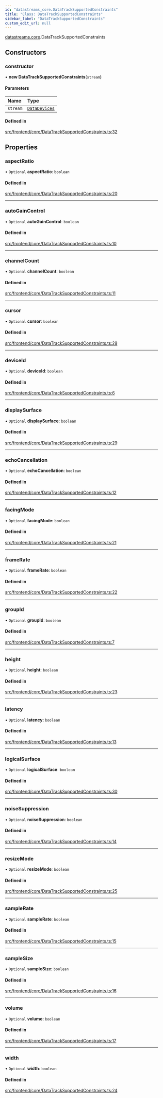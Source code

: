 ```yaml
---
id: "datastreams_core.DataTrackSupportedConstraints"
title: "Class: DataTrackSupportedConstraints"
sidebar_label: "DataTrackSupportedConstraints"
custom_edit_url: null
---
```


[datastreams.core](../modules/datastreams_core).DataTrackSupportedConstraints

## Constructors

### constructor

• **new DataTrackSupportedConstraints**(`stream`)

#### Parameters

| Name | Type |
| :------ | :------ |
| `stream` | [`DataDevices`](datastreams_core.DataDevices) |

#### Defined in

[src/frontend/core/DataTrackSupportedConstraints.ts:32](https://github.com/brainsatplay/datastreams-api/blob/3bb0d1d/src/frontend/core/DataTrackSupportedConstraints.ts#L32)

## Properties

### aspectRatio

• `Optional` **aspectRatio**: `boolean`

#### Defined in

[src/frontend/core/DataTrackSupportedConstraints.ts:20](https://github.com/brainsatplay/datastreams-api/blob/3bb0d1d/src/frontend/core/DataTrackSupportedConstraints.ts#L20)

___

### autoGainControl

• `Optional` **autoGainControl**: `boolean`

#### Defined in

[src/frontend/core/DataTrackSupportedConstraints.ts:10](https://github.com/brainsatplay/datastreams-api/blob/3bb0d1d/src/frontend/core/DataTrackSupportedConstraints.ts#L10)

___

### channelCount

• `Optional` **channelCount**: `boolean`

#### Defined in

[src/frontend/core/DataTrackSupportedConstraints.ts:11](https://github.com/brainsatplay/datastreams-api/blob/3bb0d1d/src/frontend/core/DataTrackSupportedConstraints.ts#L11)

___

### cursor

• `Optional` **cursor**: `boolean`

#### Defined in

[src/frontend/core/DataTrackSupportedConstraints.ts:28](https://github.com/brainsatplay/datastreams-api/blob/3bb0d1d/src/frontend/core/DataTrackSupportedConstraints.ts#L28)

___

### deviceId

• `Optional` **deviceId**: `boolean`

#### Defined in

[src/frontend/core/DataTrackSupportedConstraints.ts:6](https://github.com/brainsatplay/datastreams-api/blob/3bb0d1d/src/frontend/core/DataTrackSupportedConstraints.ts#L6)

___

### displaySurface

• `Optional` **displaySurface**: `boolean`

#### Defined in

[src/frontend/core/DataTrackSupportedConstraints.ts:29](https://github.com/brainsatplay/datastreams-api/blob/3bb0d1d/src/frontend/core/DataTrackSupportedConstraints.ts#L29)

___

### echoCancellation

• `Optional` **echoCancellation**: `boolean`

#### Defined in

[src/frontend/core/DataTrackSupportedConstraints.ts:12](https://github.com/brainsatplay/datastreams-api/blob/3bb0d1d/src/frontend/core/DataTrackSupportedConstraints.ts#L12)

___

### facingMode

• `Optional` **facingMode**: `boolean`

#### Defined in

[src/frontend/core/DataTrackSupportedConstraints.ts:21](https://github.com/brainsatplay/datastreams-api/blob/3bb0d1d/src/frontend/core/DataTrackSupportedConstraints.ts#L21)

___

### frameRate

• `Optional` **frameRate**: `boolean`

#### Defined in

[src/frontend/core/DataTrackSupportedConstraints.ts:22](https://github.com/brainsatplay/datastreams-api/blob/3bb0d1d/src/frontend/core/DataTrackSupportedConstraints.ts#L22)

___

### groupId

• `Optional` **groupId**: `boolean`

#### Defined in

[src/frontend/core/DataTrackSupportedConstraints.ts:7](https://github.com/brainsatplay/datastreams-api/blob/3bb0d1d/src/frontend/core/DataTrackSupportedConstraints.ts#L7)

___

### height

• `Optional` **height**: `boolean`

#### Defined in

[src/frontend/core/DataTrackSupportedConstraints.ts:23](https://github.com/brainsatplay/datastreams-api/blob/3bb0d1d/src/frontend/core/DataTrackSupportedConstraints.ts#L23)

___

### latency

• `Optional` **latency**: `boolean`

#### Defined in

[src/frontend/core/DataTrackSupportedConstraints.ts:13](https://github.com/brainsatplay/datastreams-api/blob/3bb0d1d/src/frontend/core/DataTrackSupportedConstraints.ts#L13)

___

### logicalSurface

• `Optional` **logicalSurface**: `boolean`

#### Defined in

[src/frontend/core/DataTrackSupportedConstraints.ts:30](https://github.com/brainsatplay/datastreams-api/blob/3bb0d1d/src/frontend/core/DataTrackSupportedConstraints.ts#L30)

___

### noiseSuppression

• `Optional` **noiseSuppression**: `boolean`

#### Defined in

[src/frontend/core/DataTrackSupportedConstraints.ts:14](https://github.com/brainsatplay/datastreams-api/blob/3bb0d1d/src/frontend/core/DataTrackSupportedConstraints.ts#L14)

___

### resizeMode

• `Optional` **resizeMode**: `boolean`

#### Defined in

[src/frontend/core/DataTrackSupportedConstraints.ts:25](https://github.com/brainsatplay/datastreams-api/blob/3bb0d1d/src/frontend/core/DataTrackSupportedConstraints.ts#L25)

___

### sampleRate

• `Optional` **sampleRate**: `boolean`

#### Defined in

[src/frontend/core/DataTrackSupportedConstraints.ts:15](https://github.com/brainsatplay/datastreams-api/blob/3bb0d1d/src/frontend/core/DataTrackSupportedConstraints.ts#L15)

___

### sampleSize

• `Optional` **sampleSize**: `boolean`

#### Defined in

[src/frontend/core/DataTrackSupportedConstraints.ts:16](https://github.com/brainsatplay/datastreams-api/blob/3bb0d1d/src/frontend/core/DataTrackSupportedConstraints.ts#L16)

___

### volume

• `Optional` **volume**: `boolean`

#### Defined in

[src/frontend/core/DataTrackSupportedConstraints.ts:17](https://github.com/brainsatplay/datastreams-api/blob/3bb0d1d/src/frontend/core/DataTrackSupportedConstraints.ts#L17)

___

### width

• `Optional` **width**: `boolean`

#### Defined in

[src/frontend/core/DataTrackSupportedConstraints.ts:24](https://github.com/brainsatplay/datastreams-api/blob/3bb0d1d/src/frontend/core/DataTrackSupportedConstraints.ts#L24)
